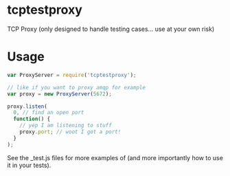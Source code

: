 # tcptestproxy

TCP Proxy (only designed to handle testing cases... use at your own risk)

# Usage

```js
var ProxyServer = require('tcptestproxy');

// like if you want to proxy amqp for example
var proxy = new ProxyServer(5672);

proxy.listen(
  0, // find an open port 
  function() {
    // yep I am listening to stuff
    proxy.port; // woot I got a port!
  }
);

```

See the _test.js files for more examples of (and more importantly how to use it in your tests).
